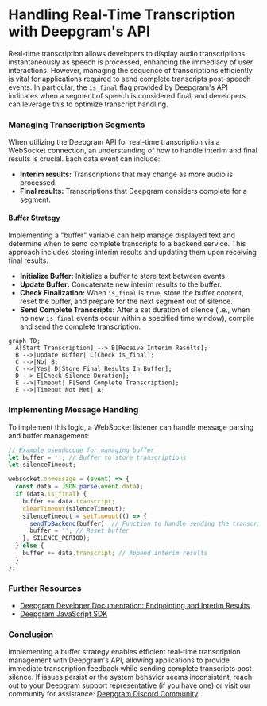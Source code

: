 # Handling Real-Time Transcription with Deepgram's API


Real-time transcription allows developers to display audio transcriptions instantaneously as speech is processed, enhancing the immediacy of user interactions. However, managing the sequence of transcriptions efficiently is vital for applications required to send complete transcripts post-speech events. In particular, the `is_final` flag provided by Deepgram's API indicates when a segment of speech is considered final, and developers can leverage this to optimize transcript handling.

### Managing Transcription Segments

When utilizing the Deepgram API for real-time transcription via a WebSocket connection, an understanding of how to handle interim and final results is crucial. Each data event can include:
- **Interim results:** Transcriptions that may change as more audio is processed.
- **Final results:** Transcriptions that Deepgram considers complete for a segment. 

#### Buffer Strategy

Implementing a "buffer" variable can help manage displayed text and determine when to send complete transcripts to a backend service. This approach includes storing interim results and updating them upon receiving final results.

- **Initialize Buffer:** Initialize a buffer to store text between events.
- **Update Buffer:** Concatenate new interim results to the buffer.
- **Check Finalization:** When `is_final` is `true`, store the buffer content, reset the buffer, and prepare for the next segment out of silence.
- **Send Complete Transcripts:** After a set duration of silence (i.e., when no new `is_final` events occur within a specified time window), compile and send the complete transcription.

```mermaid
graph TD;
  A[Start Transcription] --> B[Receive Interim Results];
  B -->|Update Buffer| C[Check is_final];
  C -->|No| B;
  C -->|Yes| D[Store Final Results In Buffer];
  D --> E[Check Silence Duration];
  E -->|Timeout| F[Send Complete Transcription];
  E -->|Timeout Not Met| A;
```

### Implementing Message Handling
To implement this logic, a WebSocket listener can handle message parsing and buffer management:
```javascript
// Example pseudocode for managing buffer
let buffer = ''; // Buffer to store transcriptions
let silenceTimeout;

websocket.onmessage = (event) => {
  const data = JSON.parse(event.data);
  if (data.is_final) {
    buffer += data.transcript;
    clearTimeout(silenceTimeout);
    silenceTimeout = setTimeout(() => {
      sendToBackend(buffer); // Function to handle sending the transcription
      buffer = ''; // Reset buffer
    }, SILENCE_PERIOD);
  } else {
    buffer += data.transcript; // Append interim results
  }
};
```

### Further Resources
- [Deepgram Developer Documentation: Endpointing and Interim Results](https://developers.deepgram.com/docs/understand-endpointing-interim-results)
- [Deepgram JavaScript SDK](https://github.com/deepgram/deepgram-js-sdk)

### Conclusion
Implementing a buffer strategy enables efficient real-time transcription management with Deepgram's API, allowing applications to provide immediate transcription feedback while sending complete transcripts post-silence. If issues persist or the system behavior seems inconsistent, reach out to your Deepgram support representative (if you have one) or visit our community for assistance: [Deepgram Discord Community](https://discord.gg/deepgram).